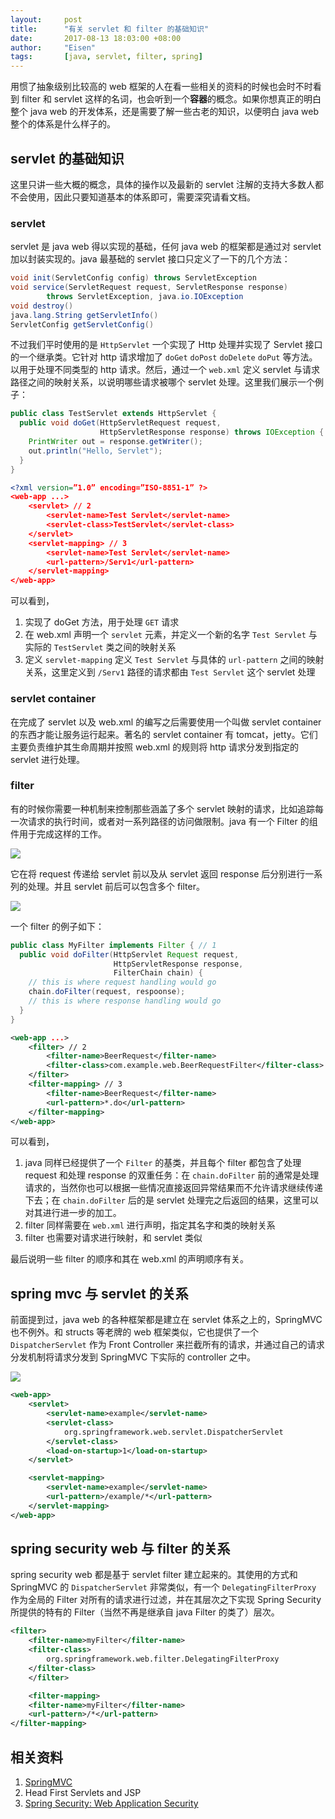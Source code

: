 ```yaml
---
layout:     post
title:      "有关 servlet 和 filter 的基础知识"
date:       2017-08-13 18:03:00 +08:00
author:     "Eisen"
tags:       [java, servlet, filter, spring]
---
```


用惯了抽象级别比较高的 web 框架的人在看一些相关的资料的时候也会时不时看到 filter 和 servlet 这样的名词，也会听到一个**容器**的概念。如果你想真正的明白整个 java web 的开发体系，还是需要了解一些古老的知识，以便明白 java web 整个的体系是什么样子的。

## servlet 的基础知识

这里只讲一些大概的概念，具体的操作以及最新的 servlet 注解的支持大多数人都不会使用，因此只要知道基本的体系即可，需要深究请看文档。

### servlet

servlet 是 java web 得以实现的基础，任何 java web 的框架都是通过对 servlet 加以封装实现的。java 最基础的 servlet 接口只定义了一下的几个方法：

```java
void init(ServletConfig config) throws ServletException
void service(ServletRequest request, ServletResponse response)
        throws ServletException, java.io.IOException
void destroy()
java.lang.String getServletInfo()
ServletConfig getServletConfig()
```

不过我们平时使用的是 `HttpServlet` 一个实现了 Http 处理并实现了 Servlet 接口的一个继承类。它针对 http 请求增加了 `doGet` `doPost` `doDelete` `doPut` 等方法。以用于处理不同类型的 http 请求。然后，通过一个 `web.xml` 定义 servlet 与请求路径之间的映射关系，以说明哪些请求被哪个 servlet 处理。这里我们展示一个例子：

```java
public class TestServlet extends HttpServlet {
  public void doGet(HttpServletRequest request, 
                    HttpServletResponse response) throws IOException { // 1
    PrintWriter out = response.getWriter();
    out.println("Hello, Servlet");
  }
}
```

```xml
<?xml version=”1.0” encoding=”ISO-8851-1” ?>
<web-app ...>
    <servlet> // 2
        <servlet-name>Test Servlet</servlet-name>
        <servlet-class>TestServlet</servlet-class>
    </servlet>
    <servlet-mapping> // 3
        <servlet-name>Test Servlet</servlet-name>
        <url-pattern>/Serv1</url-pattern>
    </servlet-mapping>
</web-app>
```

可以看到，

1. 实现了 doGet 方法，用于处理 `GET` 请求
2. 在 web.xml 声明一个 `servlet` 元素，并定义一个新的名字 `Test Servlet` 与实际的 `TestServlet` 类之间的映射关系
3. 定义 `servlet-mapping` 定义 `Test Servlet` 与具体的 `url-pattern` 之间的映射关系，这里定义到 `/Serv1` 路径的请求都由 `Test Servlet` 这个 servlet 处理

### servlet container

在完成了 servlet 以及 web.xml 的编写之后需要使用一个叫做 servlet container 的东西才能让服务运行起来。著名的 servlet container 有 tomcat，jetty。它们主要负责维护其生命周期并按照 web.xml 的规则将 http 请求分发到指定的 servlet 进行处理。

### filter

有的时候你需要一种机制来控制那些涵盖了多个 servlet 映射的请求，比如追踪每一次请求的执行时间，或者对一系列路径的访问做限制。java 有一个 Filter 的组件用于完成这样的工作。

![](http://o8p12ybem.bkt.clouddn.com/15090235377078.jpg?imageView2/2/w/1200/q/75%7Cimageslim)


它在将 request 传递给 servlet 前以及从 servlet 返回 response 后分别进行一系列的处理。并且 servlet 前后可以包含多个 filter。

![](http://o8p12ybem.bkt.clouddn.com/15090235507175.jpg?imageView2/2/w/1200/q/75%7Cimageslim)

一个 filter 的例子如下：

```java
public class MyFilter implements Filter { // 1
  public void doFilter(HttpServlet Request request, 
                       HttpServletResponse response, 
                       FilterChain chain) {
    // this is where request handling would go
    chain.doFilter(request, respoonse);
    // this is where response handling would go
  }
}
```

```xml
<web-app ...>
    <filter> // 2
        <filter-name>BeerRequest</filter-name>
        <filter-class>com.example.web.BeerRequestFilter</filter-class> 
    </filter>
    <filter-mapping> // 3
    	<filter-name>BeerRequest</filter-name>
        <url-pattern>*.do</url-pattern>
	</filter-mapping>
</web-app>
```

可以看到，

1. java 同样已经提供了一个 `Filter` 的基类，并且每个 filter 都包含了处理 request 和处理 response 的双重任务：在 `chain.doFilter` 前的通常是处理请求的，当然你也可以根据一些情况直接返回异常结果而不允许请求继续传递下去；在 `chain.doFilter` 后的是 servlet 处理完之后返回的结果，这里可以对其进行进一步的加工。
2. filter 同样需要在 `web.xml` 进行声明，指定其名字和类的映射关系
3. filter 也需要对请求进行映射，和 servlet 类似

最后说明一些 filter 的顺序和其在 web.xml 的声明顺序有关。

## spring mvc 与 servlet 的关系

前面提到过，java web 的各种框架都是建立在 servlet 体系之上的，SpringMVC 也不例外。和 structs 等老牌的 web 框架类似，它也提供了一个 `DispatcherServlet` 作为 Front Controller 来拦截所有的请求，并通过自己的请求分发机制将请求分发到 SpringMVC 下实际的 controller 之中。

![](http://o8p12ybem.bkt.clouddn.com/15090235645088.jpg?imageView2/2/w/1200/q/75%7Cimageslim)


```xml
<web-app>
    <servlet>
        <servlet-name>example</servlet-name>
        <servlet-class>
            org.springframework.web.servlet.DispatcherServlet
        </servlet-class>
        <load-on-startup>1</load-on-startup>
    </servlet>

    <servlet-mapping>
        <servlet-name>example</servlet-name>
        <url-pattern>/example/*</url-pattern>
    </servlet-mapping>
</web-app>
```

## spring security web 与 filter 的关系

spring security web 都是基于 servlet filter 建立起来的。其使用的方式和 SpringMVC 的 `DispatcherServlet` 非常类似，有一个 `DelegatingFilterProxy` 作为全局的 Filter 对所有的请求进行过滤，并在其层次之下实现 Spring Security 所提供的特有的 Filter（当然不再是继承自 java Filter 的类了）层次。

```xml
<filter>
    <filter-name>myFilter</filter-name>
    <filter-class>
        org.springframework.web.filter.DelegatingFilterProxy
    </filter-class>
    </filter>

    <filter-mapping>
    <filter-name>myFilter</filter-name>
    <url-pattern>/*</url-pattern>
</filter-mapping>
```


## 相关资料

1. [SpringMVC](https://docs.spring.io/spring/docs/current/spring-framework-reference/html/mvc.html)
2. Head First Servlets and JSP
3. [Spring Security: Web Application Security](https://docs.spring.io/spring-security/site/docs/current/reference/htmlsingle/#web-app-security)



